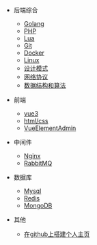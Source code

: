 * 后端综合

  * [Golang](note/Golang.md)
  * [PHP](note/PHP.md)
  * [Lua](note/Lua.md)
  * [Git](note/git.md)
  * [Docker](note/Docker.md)
  * [Linux](note/Linux.md)
  * [设计模式](note/DesignPatterns.md)
  * [网络协议](note/NetworkingProtocol.md)
  * [数据结构和算法](note/DataStructureAndAlgorithms.md)

* 前端
  
  * [vue3](note/vue3.md)
  <!-- * [typescript](note/typescript.md) -->
  * [html/css](note/HtmlCss.md)
  * [VueElementAdmin](note/VueElementAdmin.md)

* 中间件

  * [Nginx](note/Nginx.md)
  * [RabbitMQ](note/RabbitMQ.md)

* 数据库

  * [Mysql](note/Mysql.md)
  * [Redis](note/Redis.md)
  * [MongoDB](note/MongoDB.md)

* 其他

  * [在github上搭建个人主页](note/githubio.md)

  








